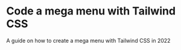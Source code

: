 # Code a mega menu with Tailwind CSS

A guide on how to create a mega menu with Tailwind CSS in 2022
